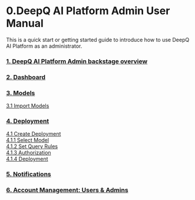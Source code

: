 # 0.DeepQ AI Platform Admin User Manual

This is a quick start or getting started guide to introduce how to use DeepQ AI Platform as an administrator.

### [1. DeepQ AI Platform Admin backstage overview](./#1.-deepq-ai-platform-admin-backstage-overview)

### [2. Dashboard](resource-management.md)

### [3. Models](3.-models/)

[     3.1 Import Models](3.-models/3.1-import-models.md)

### [4. Deployment](deployment-management/)

[      4.1 Create Deployment\
](deployment-management/4.1-create-deployment/)[         4.1.1 Select Model\
](deployment-management/4.1-create-deployment/1.-select-model.md)[         4.1.2 Set Query Rules\
](deployment-management/4.1-create-deployment/2.-set-query.md)[         4.1.3 Authorization\
](deployment-management/4.1-create-deployment/3.-authorization.md)[         4.1.4 Deployment](deployment-management/4.1-create-deployment/4.-deployment.md)

### [5. Notifications](5.-notifications.md)

### [6. Account Management: Users & Admins](account-management.md)
